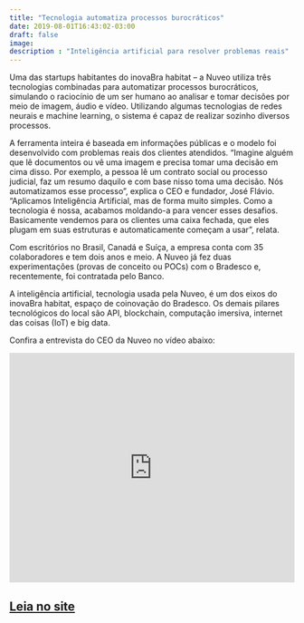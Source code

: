 ```yaml
---
title: "Tecnologia automatiza processos burocráticos"
date: 2019-08-01T16:43:02-03:00
draft: false
image:
description : "Inteligência artificial para resolver problemas reais"
---
```



Uma das startups habitantes do inovaBra habitat – a Nuveo utiliza três tecnologias combinadas para automatizar processos burocráticos, simulando o raciocínio de um ser humano ao analisar e tomar decisões por meio de imagem, áudio e vídeo. Utilizando algumas tecnologias de redes neurais e machine learning, o sistema é capaz de realizar sozinho diversos processos.

A ferramenta inteira é baseada em informações públicas e o modelo foi desenvolvido com problemas reais dos clientes atendidos. “Imagine alguém que lê documentos ou vê uma imagem e precisa tomar uma decisão em cima disso. Por exemplo, a pessoa lê um contrato social ou processo judicial, faz um resumo daquilo e com base nisso toma uma decisão. Nós automatizamos esse processo”, explica o CEO e fundador, José Flávio. “Aplicamos Inteligência Artificial, mas de forma muito simples. Como a tecnologia é nossa, acabamos moldando-a para vencer esses desafios. Basicamente vendemos para os clientes uma caixa fechada, que eles plugam em suas estruturas e automaticamente começam a usar”, relata.

Com escritórios no Brasil, Canadá e Suíça, a empresa conta com 35 colaboradores e tem dois anos e meio. A Nuveo já fez duas experimentações (provas de conceito ou POCs) com o Bradesco e, recentemente, foi contratada pelo Banco.

A inteligência artificial, tecnologia usada pela Nuveo, é um dos eixos do inovaBra habitat, espaço de coinovação do Bradesco. Os demais pilares tecnológicos do local são API, blockchain, computação imersiva, internet das coisas (IoT) e big data.

Confira a entrevista do CEO da Nuveo no vídeo abaixo:

<iframe width=100% height=405 src="https://www.youtube.com/embed/i-TlRfRYZAY" frameborder="0" allow="accelerometer; autoplay; encrypted-media; gyroscope; picture-in-picture" allowfullscreen></iframe>

<a href="https://www.techtudo.com.br/noticias/2018/10/tecnologia-automatiza-processos-burocraticos.ghtml" target="_blank">Leia no site</a>
---

